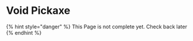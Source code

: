 # Void Pickaxe

{% hint style="danger" %}
This Page is not complete yet. Check back later
{% endhint %}

